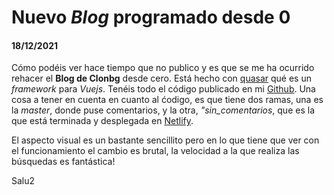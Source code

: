 # Nuevo *Blog* programado desde 0
#### 18/12/2021

Cómo podéis ver hace tiempo que no publico y es que se me ha ocurrido rehacer el **Blog de Clonbg** desde cero. Está hecho con [quasar](https://quasar.dev/) qué es un *framework* para *Vuejs*. Tenéis todo el código publicado en mi [Github](https://github.com/clonbg/ejercicio_quasar). Una cosa a tener en cuenta en cuanto al ćodigo, es que tiene dos ramas, una es la *master*, donde puse comentarios, y la otra, *"sin_comentarios*, que es la que está terminada y desplegada en [Netlify](https://clonbg.netlify.app/#/).

El aspecto visual es un bastante sencillito pero en lo que tiene que ver con el funcionamiento el cambio es brutal, la velocidad a la que realiza las búsquedas es fantástica!

Salu2

